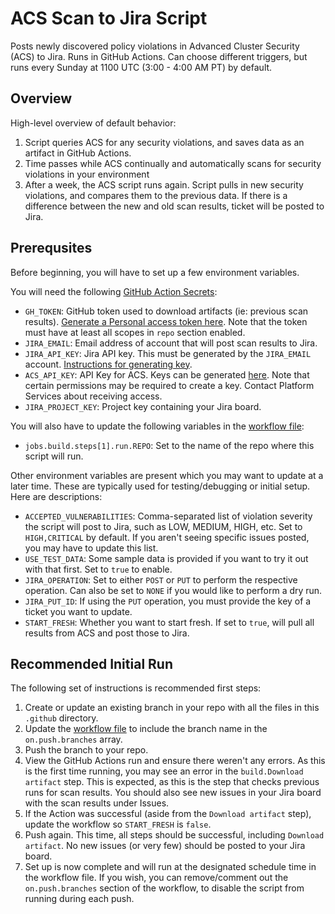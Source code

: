 # ACS Scan to Jira Script

Posts newly discovered policy violations in Advanced Cluster Security (ACS) to Jira. Runs in GitHub Actions. Can choose different triggers, but runs every Sunday at 1100 UTC (3:00 - 4:00 AM PT) by default.

## Overview

High-level overview of default behavior:

1. Script queries ACS for any security violations, and saves data as an artifact in GitHub Actions.
2. Time passes while ACS continually and automatically scans for security violations in your environment
3. After a week, the ACS script runs again. Script pulls in new security violations, and compares them to the previous data. If there is a difference between the new and old scan results, ticket will be posted to Jira.

## Prerequsites

Before beginning, you will have to set up a few environment variables.

You will need the following [GitHub Action Secrets](https://docs.github.com/en/actions/security-guides/encrypted-secrets):

- `GH_TOKEN`: GitHub token used to download artifacts (ie: previous scan results). [Generate a Personal access token here](https://github.com/settings/tokens). Note that the token must have at least all scopes in `repo` section enabled.
- `JIRA_EMAIL`: Email address of account that will post scan results to Jira.
- `JIRA_API_KEY`: Jira API key. This must be generated by the `JIRA_EMAIL` account. [Instructions for generating key](https://support.atlassian.com/atlassian-account/docs/manage-api-tokens-for-your-atlassian-account/).
- `ACS_API_KEY`: API Key for ACS. Keys can be generated [here](https://acs.developer.gov.bc.ca/main/integrations/authProviders/apitoken). Note that certain permissions may be required to create a key. Contact Platform Services about receiving access.
- `JIRA_PROJECT_KEY`: Project key containing your Jira board.

You will also have to update the following variables in the [workflow file](.github/workflows/compare-acs-scans.yml):

- `jobs.build.steps[1].run.REPO`: Set to the name of the repo where this script will run.

Other environment variables are present which you may want to update at a later time. These are typically used for testing/debugging or initial setup. Here are descriptions:

- `ACCEPTED_VULNERABILITIES`: Comma-separated list of violation severity the script will post to Jira, such as LOW, MEDIUM, HIGH, etc. Set to `HIGH,CRITICAL` by default. If you aren't seeing specific issues posted, you may have to update this list.
- `USE_TEST_DATA`: Some sample data is provided if you want to try it out with that first. Set to `true` to enable.
- `JIRA_OPERATION`: Set to either `POST` or `PUT` to perform the respective operation. Can also be set to `NONE` if you would like to perform a dry run.
- `JIRA_PUT_ID`: If using the `PUT` operation, you must provide the key of a ticket you want to update.
- `START_FRESH`: Whether you want to start fresh. If set to `true`, will pull all results from ACS and post those to Jira.

## Recommended Initial Run

The following set of instructions is recommended first steps:

1. Create or update an existing branch in your repo with all the files in this `.github` directory.
2. Update the [workflow file](.github/workflows/compare-acs-scans.yml) to include the branch name in the `on.push.branches` array.
3. Push the branch to your repo.
4. View the GitHub Actions run and ensure there weren't any errors. As this is the first time running, you may see an error in the `build.Download artifact` step. This is expected, as this is the step that checks previous runs for scan results. You should also see new issues in your Jira board with the scan results under Issues.
5. If the Action was successful (aside from the `Download artifact` step), update the workflow so `START_FRESH` is `false`.
6. Push again. This time, all steps should be successful, including `Download artifact`. No new issues (or very few) should be posted to your Jira board.
7. Set up is now complete and will run at the designated schedule time in the workflow file. If you wish, you can remove/comment out the `on.push.branches` section of the workflow, to disable the script from running during each push.
